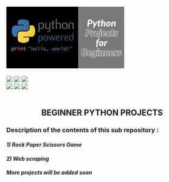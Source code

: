 ![image|512*397, 300%](https://github.com/manvi0308/Project-Based-Learning/blob/main/Beginner%20Python%20Projects/Images/download.jpg)
<br>
<br>
![](https://img.shields.io/badge/Python%20version-3.9-brightgreen)
![](https://img.shields.io/badge/Tech%20Stack-Web%20Scraping-brightgreen)
![](https://img.shields.io/badge/Tech%20Stack-Text%20%20to%20speech-brightgreen)
<br>
![](https://img.shields.io/badge/Maintained%3F-Yes-blue)
![](https://img.shields.io/badge/PRs-Welcome-blue)
![](https://img.shields.io/badge/Ask%20Me-Anything-blue)
<br>
<br>
<h2 align ="center">BEGINNER PYTHON PROJECTS</h3>

<h3><b>Description of the contents of this sub repository :</b></h4>

<h4><i>1)  Rock Paper Scissors Game</i></h4>
<h4><i>2)  Web scraping</i></h4>

<h5> More projects will be added soon</h5>
